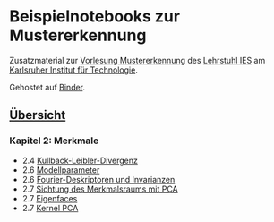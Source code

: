 # Beispielnotebooks zur Mustererkennung

Zusatzmaterial zur [Vorlesung Mustererkennung](http://ies.anthropomatik.kit.edu/lehre_mustererkennung.php) des [Lehrstuhl IES](http://ies.anthropomatik.kit.edu/) am [Karlsruher Institut für Technologie](https://www.kit.edu/).

Gehostet auf [Binder](https://mybinder.org).

## [Übersicht](https://mybinder.org/v2/gh/ies-me/ME-Notebooks/master)

### Kapitel 2: Merkmale
* 2.4 [Kullback-Leibler-Divergenz](https://mybinder.org/v2/gh/ies-me/ME-Notebooks/master?filepath=2.4%20KL-Div.ipynb)
* 2.6 [Modellparameter](https://mybinder.org/v2/gh/ies-me/ME-Notebooks/master?filepath=2.6%20Modellparameter.ipynb)
* 2.6 [Fourier-Deskriptoren und Invarianzen](https://mybinder.org/v2/gh/ies-me/ME-Notebooks/master?filepath=2.6%20Fourierdeskriptoren.ipynb)
* 2.7 [Sichtung des Merkmalsraums mit PCA](https://mybinder.org/v2/gh/ies-me/ME-Notebooks/master?filepath=2.7%20Hauptkomponentenanalyse.ipynb)
* 2.7 [Eigenfaces](https://mybinder.org/v2/gh/ies-me/ME-Notebooks/master?filepath=2.7%20Eigenfaces.ipynb)
* 2.7 [Kernel PCA](https://mybinder.org/v2/gh/ies-me/ME-Notebooks/master?filepath=2.7%20Kernel%20PCA.ipynb)
